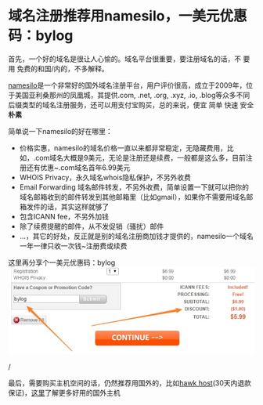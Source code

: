 # 域名注册推荐用namesilo，一美元优惠码：bylog

首先，一个好的域名是很让人心愉的。域名平台很重要，要注册域名的话，不 要 用 免费的和国/内的，不多解释。

[namesilo](https://www.namesilo.com/?rid=adf2827hj "域名注册推荐")是一个非常好的国外域名注册平台，用户评价很高，成立于2009年，位于美国亚利桑那州的凤凰城，其提供.com, .net, .org, .xyz, .io, .blog等众多不同后缀类型的域名注册服务，还可以用支付宝购买，总的来说，便宜 简单 快速 安全 **朴素**

简单说一下namesilo的好在哪里：

*   价格实惠，namesilo的域名价格一直以来都非常稳定，无隐藏费用，比如，.com域名大概是9美元，无论是注册还是续费，一般都是这么多，目前注册还有优惠~.com域名首年6.99美元
*   WHOIS Privacy，永久域名whois隐私保护，不另外收费
*   Email Forwarding 域名邮件转发，不另外收费，简单设置一下就可以把你的域名邮箱收到的邮件转发到其他邮箱里（比如gmail），如果你不需要用域名邮箱发件的话，其实这样就够了
*   包含ICANN fee，不另外加钱
*   除了续费提醒的邮件，从不发促销（骚扰）邮件
*   ...，其它的好处，反正就是别的域名注册商加钱才提供的，namesilo一个域名一年一律只收一次钱~注册费或续费

这里再分享个一美元优惠码：bylog
![namesilo域名注册优惠码](https://raw.githubusercontent.com/bylog/bylog.github.io/master/img/namesilo-coupon.jpg "namesilo怎么样、namesilo教程、namesilo优惠码-域名购买、转入等都可以用，一个人只能用一次")

/

最后，需要购买主机空间的话，仍然推荐用国外的，比如[hawk host](https://my.hawkhost.com/aff.php?aff=12414)(30天内退款保证)，[这里](https://tophosting.github.io/)了解更多好用的国外主机
